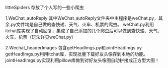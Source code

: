 littleSpiders
存放了个人写的一些小爬虫

1.WeChat_autoReply
其中WeChat_autoReply文件夹中主程序是weChat.py，其余.py文件均是自己做的查快递、天气、火车、机票的爬虫。
weChat.py利用itchat库实现了自动回复，集成了自己添加的几个爬虫后可以做到查快递、天气、火车、机票（玩法详见weChat.py）

2.Wechat_headerImages
包含getHeadImgs.py和jointHeadImgs.py
getHeadImgs.py利用itchat库，实现批量下载好友头像存到本地的功能。
jointHeadImgs.py实现利用pillow库做到对好友头像图自动拼接成正方型大图！

